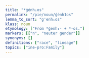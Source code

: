 ```yaml
---
title: "*ǵénh₁os"
permalink: "/pie/noun/ǵénh1os"
lemma_to_sort: "g'enh₁os"
klass: noun
etymology: ["From *ǵenh₁- +‎ *-os."]
markers: [["n", "neuter gender"]]
synonyms: []
definitions: ["race", "lineage"]
topics: ["ine-pro:Family"]
---
```

